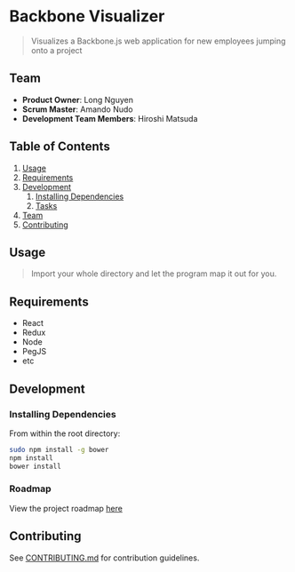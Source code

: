 # Backbone Visualizer

> Visualizes a Backbone.js web application for new employees jumping onto a project


## Team

  - __Product Owner__: Long Nguyen
  - __Scrum Master__: Amando Nudo
  - __Development Team Members__: Hiroshi Matsuda

## Table of Contents

1. [Usage](#Usage)
1. [Requirements](#requirements)
1. [Development](#development)
    1. [Installing Dependencies](#installing-dependencies)
    1. [Tasks](#tasks)
1. [Team](#team)
1. [Contributing](#contributing)

## Usage

>Import your whole directory and let the program map it out for you.



## Requirements

- React
- Redux
- Node
- PegJS
- etc

## Development

### Installing Dependencies

From within the root directory:

```sh
sudo npm install -g bower
npm install
bower install
```

### Roadmap

View the project roadmap [here](LINK_TO_PROJECT_ISSUES)


## Contributing

See [CONTRIBUTING.md](CONTRIBUTING.md) for contribution guidelines.
